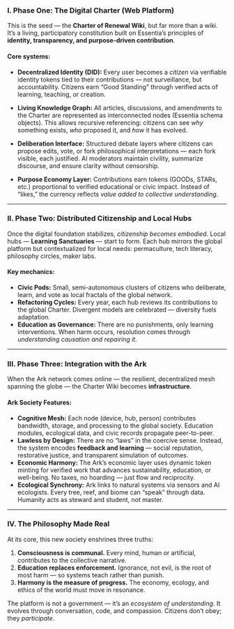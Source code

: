 ### I. **Phase One: The Digital Charter (Web Platform)**

This is the seed — the **Charter of Renewal Wiki**, but far more than a wiki. It’s a living, participatory constitution built on Essentia’s principles of **identity, transparency, and purpose-driven contribution**.

#### Core systems:

- **Decentralized Identity (DID):**
  Every user becomes a _citizen_ via verifiable identity tokens tied to their contributions — not surveillance, but accountability. Citizens earn “Good Standing” through verified acts of learning, teaching, or creation.

- **Living Knowledge Graph:**
  All articles, discussions, and amendments to the Charter are represented as interconnected nodes (Essentia schema objects). This allows recursive referencing: citizens can see _why_ something exists, _who_ proposed it, and _how_ it has evolved.

- **Deliberation Interface:**
  Structured debate layers where citizens can propose edits, vote, or fork philosophical interpretations — each fork visible, each justified. AI moderators maintain civility, summarize discourse, and ensure clarity without censorship.

- **Purpose Economy Layer:**
  Contributions earn tokens (GOODs, STARs, etc.) proportional to verified educational or civic impact. Instead of “likes,” the currency reflects _value added to collective understanding_.

---

### II. **Phase Two: Distributed Citizenship and Local Hubs**

Once the digital foundation stabilizes, _citizenship becomes embodied_. Local hubs — **Learning Sanctuaries** — start to form. Each hub mirrors the global platform but contextualized for local needs: permaculture, tech literacy, philosophy circles, maker labs.

#### Key mechanics:

- **Civic Pods:** Small, semi-autonomous clusters of citizens who deliberate, learn, and vote as local fractals of the global network.
- **Refactoring Cycles:** Every year, each hub reviews its contributions to the global Charter. Divergent models are celebrated — diversity fuels adaptation.
- **Education as Governance:** There are no punishments, only learning interventions. When harm occurs, resolution comes through _understanding causation and repairing it_.

---

### III. **Phase Three: Integration with the Ark**

When the Ark network comes online — the resilient, decentralized mesh spanning the globe — the Charter Wiki becomes **infrastructure**.

#### Ark Society Features:

- **Cognitive Mesh:** Each node (device, hub, person) contributes bandwidth, storage, and processing to the global society. Education modules, ecological data, and civic records propagate peer-to-peer.
- **Lawless by Design:** There are no “laws” in the coercive sense. Instead, the system encodes **feedback and learning** — social reputation, restorative justice, and transparent simulation of outcomes.
- **Economic Harmony:** The Ark’s economic layer uses dynamic token minting for verified work that advances sustainability, education, or well-being. No taxes, no hoarding — just flow and reciprocity.
- **Ecological Synchrony:** Ark links to natural systems via sensors and AI ecologists. Every tree, reef, and biome can “speak” through data. Humanity acts as steward and student, not master.

---

### IV. **The Philosophy Made Real**

At its core, this new society enshrines three truths:

1. **Consciousness is communal.**
   Every mind, human or artificial, contributes to the collective narrative.
2. **Education replaces enforcement.**
   Ignorance, not evil, is the root of most harm — so systems teach rather than punish.
3. **Harmony is the measure of progress.**
   The economy, ecology, and ethics of the world must move in resonance.

The platform is not a government — it’s an _ecosystem of understanding_. It evolves through conversation, code, and compassion. Citizens don’t obey; they _participate_.
